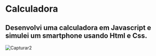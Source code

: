 # Calculadora 
## Desenvolvi uma calculadora em Javascript e simulei um smartphone usando Html e Css.
![Capturar2](https://user-images.githubusercontent.com/107321260/236112804-693b99b7-2a31-4883-a917-2e9bb15c2bb3.JPG)
